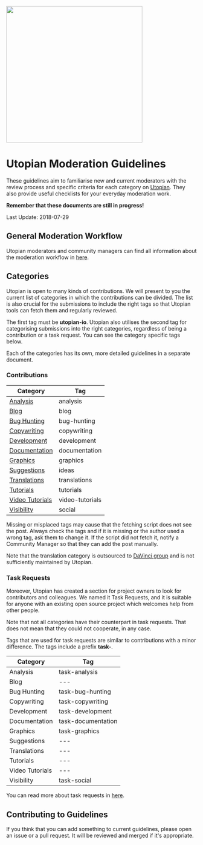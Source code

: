 <a href="https://utopian.io/"><img src="https://steemitimages.com/0x0/https://steemitimages.com/DQmazEk8Ew2yCoG3huAvG3xyPir39nT4rFkQGw8VPraFNaw/black.jpg" height="360px"></a>

# Utopian Moderation Guidelines

These guidelines aim to familiarise new and current moderators with the review process and specific criteria for each category on [Utopian](https://utopian.io). They also provide useful checklists for your everyday moderation work.

**Remember that these documents are still in progress!**

Last Update: 2018-07-29

## General Moderation Workflow

Utopian moderators and community managers can find all information about the moderation workflow in [here](general.md).

## Categories

Utopian is open to many kinds of contributions. We will present to you the current list of categories in which the contributions can be divided. The list is also crucial for the submissions to include the right tags so that Utopian tools can fetch them and regularly reviewed.

The first tag must be **utopian-io**. Utopian also utilises the second tag for categorising submissions into the right categories, regardless of being a contribution or a task request. You can see the category specific tags below.

Each of the categories has its own, more detailed guidelines in a separate document.

### Contributions

| Category | Tag |
|-|-|
| [Analysis](categories/analysis.md) | analysis |
| [Blog](categories/blog.md) | blog |
| [Bug Hunting](categories/bug-hunting.md) | bug-hunting |
| [Copywriting](categories/copywriting.md) | copywriting |
| [Development](categories/development.md) | development |
| [Documentation](categories/documentation.md) | documentation |
| [Graphics](categories/graphics.md) | graphics |
| [Suggestions](categories/suggestions.md) | ideas |
| [Translations](categories/translations.md) | translations |
| [Tutorials](categories/tutorials.md) | tutorials |
| [Video Tutorials](categories/video-tutorials.md) | video-tutorials |
| [Visibility](categories/visibility.md) | social |

Missing or misplaced tags may cause that the fetching script does not see the post. Always check the tags and if it is missing or the author used a wrong tag, ask them to change it. If the script did not fetch it, notify a Community Manager so that they can add the post manually.

Note that the translation category is outsourced to [DaVinci group][dv-discord] and is not sufficiently maintained by Utopian.

### Task Requests

Moreover, Utopian has created a section for project owners to look for contributors and colleagues. We named it Task Requests, and it is suitable for anyone with an existing open source project which welcomes help from other people.

Note that not all categories have their counterpart in task requests. That does not mean that they could not cooperate, in any case.

Tags that are used for task requests are similar to contributions with a minor difference. The tags include a prefix **task-**.

| Category | Tag |
|-|-|
| Analysis | task-analysis |
| Blog | --- |
| Bug Hunting | task-bug-hunting |
| Copywriting | task-copywriting |
| Development | task-development |
| Documentation | task-documentation |
| Graphics | task-graphics |
| Suggestions | --- |
| Translations | --- |
| Tutorials | --- |
| Video Tutorials | --- |
| Visibility | task-social |

You can read more about task requests in [here](categories/task-requests.md).

## Contributing to Guidelines

If you think that you can add something to current guidelines, please open an issue or a
pull request. It will be reviewed and merged if it's appropriate.

[dv-discord]: https://discordapp.com/invite/vMGmDSm